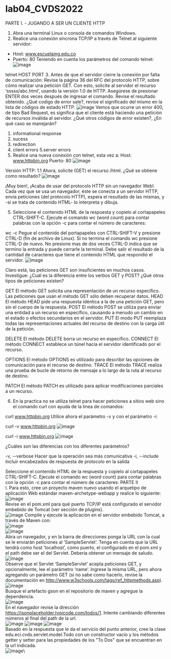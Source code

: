 # lab04_CVDS2022

PARTE I. - JUGANDO A SER UN CLIENTE HTTP
1. Abra una terminal Linux o consola de comandos Windows.
2. Realice una conexión síncrona TCP/IP a través de Telnet al siguiente servidor:
  - Host: www.escuelaing.edu.co
  - Puerto: 80
Teniendo en cuenta los parámetros del comando telnet:
![image](https://user-images.githubusercontent.com/78982514/156885744-3d7a2689-6bbc-4c08-b93c-b32a7ea97a89.png)

telnet HOST PORT
3. Antes de que el servidor cierre la conexión por falta de comunicación:
Revise la página 36 del RFC del protocolo HTTP, sobre cómo realizar una petición GET. Con esto, solicite al servidor el recurso ‘sssss/abc.html’, usando la versión 1.0 de HTTP.
Asegúrese de presionar ENTER dos veces después de ingresar el comando.
Revise el resultado obtenido. ¿Qué codigo de error sale?, revise el significado del mismo en la lista de códigos de estado HTTP.
![image](https://user-images.githubusercontent.com/78982514/156885862-f5153d86-bfb6-4ac8-b27e-32937bc0cd98.png)
Vemos que ocurre un error 400, de tipo Bad Request, es significa que el cliente está haciendo una petición de recursos inválida al servidor.
¿Qué otros códigos de error existen?, ¿En qué caso se manejarán?
  1. informational response
  2. sucess
  3. redirection
  4. client errors
  5.server errors
4. Realice una nueva conexión con telnet, esta vez a:
Host: www.httpbin.org
Puerto: 80
![image](https://user-images.githubusercontent.com/78982514/156885934-bd3985b8-21a1-4d3b-8c61-c23702e24850.png)

Versión HTTP: 1.1
Ahora, solicite (GET) el recurso /html. ¿Qué se obtiene como resultado?
![image](https://user-images.githubusercontent.com/78982514/156885958-eea4e8e5-0126-48e2-a439-2a60c22490c2.png)

¡Muy bien!, ¡Acaba de usar del protocolo HTTP sin un navegador Web!. Cada vez que se usa un navegador, éste se conecta a un servidor HTTP, envía peticiones (del protocolo HTTP), espera el resultado de las mismas, y -si se trata de contenido HTML- lo interpreta y dibuja.

5. Seleccione el contenido HTML de la respuesta y copielo al cortapapeles CTRL-SHIFT-C. Ejecute el comando wc (word count) para contar palabras con la opción -c para contar el número de caracteres:

wc -c 
Pegue el contenido del portapapeles con CTRL-SHIFT-V y presione CTRL-D (fin de archivo de Linux). Si no termina el comando wc presione CTRL-D de nuevo. No presione mas de dos veces CTRL-D indica que se termino la entrada y puede cerrarle la terminal. Debe salir el resultado de la cantidad de caracteres que tiene el contenido HTML que respondió el servidor.
![image](https://user-images.githubusercontent.com/78982514/156885987-6080d4e8-7fbe-4229-9dd8-5e5a94d6e516.png)

Claro está, las peticiones GET son insuficientes en muchos casos. Investigue: ¿Cuál es la diferencia entre los verbos GET y POST? ¿Qué otros tipos de peticiones existen?

GET El método GET solicita una representación de un recurso específico. Las peticiones que usan el método GET sólo deben recuperar datos. HEAD El método HEAD pide una respuesta idéntica a la de una petición GET, pero sin el cuerpo de la respuesta. POST El método POST se utiliza para enviar una entidad a un recurso en específico, causando a menudo un cambio en el estado o efectos secundarios en el servidor. PUT El modo PUT reemplaza todas las representaciones actuales del recurso de destino con la carga útil de la petición.

DELETE El método DELETE borra un recurso en específico. CONNECT El método CONNECT establece un túnel hacia el servidor identificado por el recurso.

OPTIONS El método OPTIONS es utilizado para describir las opciones de comunicación para el recurso de destino. TRACE El método TRACE realiza una prueba de bucle de retorno de mensaje a lo largo de la ruta al recurso de destino.

PATCH El método PATCH es utilizado para aplicar modificaciones parciales a un recurso.

6. En la practica no se utiliza telnet para hacer peticiones a sitios web sino el comando curl con ayuda de la linea de comandos:

curl www.httpbin.org
Utilice ahora el parámetro -v y con el parámetro -i:

curl -v www.httpbin.org
![image](https://user-images.githubusercontent.com/78982514/156886054-26cd1be5-9a3b-4345-a998-7db4a224329b.png)

curl -i www.httpbin.org
![image](https://user-images.githubusercontent.com/78982514/156886071-550a8e98-e76d-4fd0-be1b-330d475124d2.png)

¿Cuáles son las diferencias con los diferentes parámetros?

-v, --verbose Hacer que la operación sea más comunicativa -i, --include Incluir encabezados de respuesta de protocolo en la salida

Seleccione el contenido HTML de la respuesta y copielo al cortapapeles CTRL-SHIFT-C. Ejecute el comando wc (word count) para contar palabras con la opción -c para contar el número de caracteres:
PARTE II\
I. Para esto, cree un proyecto maven nuevo usando el arquetipo de aplicación Web estándar maven-archetype-webapp y realice lo siguiente:\
![image](https://user-images.githubusercontent.com/98216838/156883250-e42bca82-c5e9-4bc8-9196-3ae2acb1a0db.png)\
Revise en el pom.xml para qué puerto TCP/IP está configurado el servidor embebido de Tomcat (ver sección de plugins).\
![image](https://user-images.githubusercontent.com/98216838/156884163-46f6aac3-9eaf-44f8-82ee-153fe6782bd0.png)
Compile y ejecute la aplicación en el servidor embebido Tomcat, a través de Maven con:\
![image](https://user-images.githubusercontent.com/98216838/156884307-fde451c9-533e-4e57-b63c-594258af1684.png)\
![image](https://user-images.githubusercontent.com/98216838/156884583-b473da23-9a71-431a-aec9-fa2965fe6040.png)\
Abra un navegador, y en la barra de direcciones ponga la URL con la cual se le enviarán peticiones al ‘SampleServlet’. Tenga en cuenta que la URL tendrá como host ‘localhost’, como puerto, el configurado en el pom.xml y el path debe ser el del Servlet. Debería obtener un mensaje de saludo.\
![image](https://user-images.githubusercontent.com/98216838/156884624-48700857-dba6-4634-a5b3-2ce569ac2e40.png)\
Observe que el Servlet ‘SampleServlet’ acepta peticiones GET, y opcionalmente, lee el parámetro ‘name’. Ingrese la misma URL, pero ahora agregando un parámetro GET (si no sabe como hacerlo, revise la documentación en http://www.w3schools.com/tags/ref_httpmethods.asp).\
![image](https://user-images.githubusercontent.com/98216838/156884832-8dc5eb55-bace-42de-a8df-4464dc07883a.png)\
Busque el artefacto gson en el repositorio de maven y agregue la dependencia.\
![image](https://user-images.githubusercontent.com/98216838/156884895-40c9e45d-3276-49a0-9292-b5683c51700d.png)\
En el navegador revise la dirección https://jsonplaceholder.typicode.com/todos/1. Intente cambiando diferentes números al final del path de la url.\
![image](https://user-images.githubusercontent.com/98216838/156884956-63ca733e-f8fc-4bf3-8d9a-ee5e278a15b8.png)
![image](https://user-images.githubusercontent.com/98216838/156884961-4c4b7352-de18-4c49-913f-d07ef6d8688d.png)
![image](https://user-images.githubusercontent.com/98216838/156884965-04053a0f-fff3-4ea4-8eb0-664d19065782.png)\
Basado en la respuesta que le da el servicio del punto anterior, cree la clase edu.eci.cvds.servlet.model.Todo con un constructor vacío y los métodos getter y setter para las propiedades de los "To Dos" que se encuentran en la url indicada.\
![image](https://user-images.githubusercontent.com/98216838/156885320-a3970a75-b039-4055-9bf6-bb6d0bb5279a.png)\



